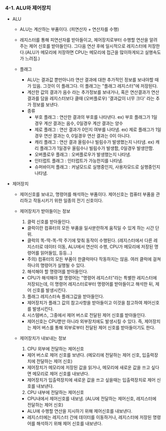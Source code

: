 ### 4-1. ALU와 제어장치

- ALU

  - ALU는 계산하는 부품이다. (피연산자 + 연산자를 수행)

  - 레지스터를 통해 피연산자를 받아들이고, 제어장치로부터 수행할 연산을 알려주는 제어 신호를 받아들인다.
    그다음 연산 후에 일시적으로 레지스터에 저장한다.(ALU가 메모리에 저장하면 CPU는 메모리에 접근을 많이하게되고 실행속도가 느려짐.)

  - 플래그
    - ALU는 결과값 뿐만아니라 연산 결과에 대한 추가적인 정보를 보내야할 때가 있음. 그것이 이 플래그다. 이 플래그는 "플래그 레지스터"에 저장된다.
    - 계산한 값의 결과가 음수 라는 추가정보를 보내거나, 혹은 연산결과가 연산결과를 담을 레지스터보다 클때 (오버플로우) '결과값이 너무 크다' 라는 추가 정보를 보낸다.
    - 종류
      - 부호 플래그 : 연산한 결과의 부호를 나타낸다. ex) 부호 플래그가 1일 경우 계산 결과는 음수, 0일경우 계산 결과는 양수
      - 제로 플래그 : 연산 결과가 0인지 여부를 나타냄. ex) 제로 플래그가 1일경우 연산 결과는 0, 0일경우 연산 결과는 0이 아니다.
      - 캐리 플래그 : 연산 결과 올림수나 빌림수가 발생했는지 나타냄. ex) 캐리 플래그가 1일경우 올림수나 빌림수가 발생함, 0일경우 발생안함.
      - 오버플로우 플래그 : 오버플로우가 발생했는지 나타냄.
      - 인터럽트 플래그 : 인터럽트가 가능한지를 나타냄.
      - 슈퍼바이저 플래그 : 커널모드로 실행중인지, 사용자모드로 실행중인지 나타냄.

- 제어장치

  - 제어신호를 보내고, 명령어를 해석하는 부품이다. 제어신호는 컴퓨터 부품을 관리하고 작동시키기 위한 일종의 전기 신호이다.

  - 제어장치가 받아들이는 정보

    1. 클럭 신호를 받아들인다.

    - 클럭이란 컴퓨터의 모든 부품을 일사분란하게 움직일 수 있게 하는 시간 단위.
    - 클럭의 똑-딱-똑-딱 주기에 맞춰 동작이 수행된다. (레지스터에서 다른 레지스터로 데이터 이동, ALU에서 연산이 수행, CPU가 메모리에 저장된 명령어를 읽어들임, 등등...)
    - 주의) 컴퓨터의 모든 부품이 한클럭마다 작동하지는 않음. 여러 클럭에 걸쳐 하나의 명령어가 실행될 수 있다.

    2. 해석해야 할 명령어를 받아들인다.

    - CPU가 해석해야 할 명령어는 "명령어 레지스터"라는 특별한 레지스터에 저장되는데,
      이 명령어 레지스터로부터 명령어를 받아들이고 해석한 뒤, 제어 신호를 발생시킨다.

    3. 플래그 레지스터속 플래그값을 받아들인다.

    - 제어장치가 플래그 값의 참고사항을 받아들이고 이것을 참고하여 제어신호를 발생시킨다.

    4. 시스템버스, 그중에서 제어 버스로 전달된 제어 신호를 받아들인다.

    - 제어신호는 CPU뿐만 아니라 외부장치에도 발생시킬 수 있다.
      즉, 제어장치는 제어 버스를 통해 외부로부터 전달된 제어 신호를 받아들이기도 한다.

  - 제어장치가 내보내는 정보

    1. CPU 외부에 전달하는 제어신호

    - 제어 버스로 제어 신호를 보낸다. (메모리에 전달하는 제어 신호, 입출력장치에 전달하는 제어 신호)
    - 제어장치가 메모리에 저장된 값을 읽거나, 메모리에 새로운 값을 쓰고 싶다면 메모리로 제어 신호를 내보낸다.
    - 제어장치가 입출력장치에 새로운 값을 쓰고 싶을때는 입출력장치로 제어 신호를 내보낸다.

    2. CPU 내부에 전달하는 제어신호

    - CPU내에서 제어신호를 내보냄. (ALU에 전달하는 제어신호, 레지스터에 전달하는 제어 신호)
    - ALU에 수행할 연산을 지시하기 위해 제어신호를 내보낸다.
    - 레지스터에는 레지스터 간에 데이터를 이동하거나, 레지스터에 저장된 명령어를 해석하기 위해 제어 신호를 내보낸다.
